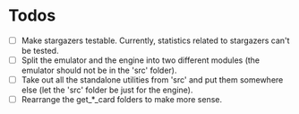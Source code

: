 # Todos

- [ ] Make stargazers testable. Currently, statistics related to stargazers can't be tested.
- [ ] Split the emulator and the engine into two different modules (the emulator should not be in the 'src' folder).
- [ ] Take out all the standalone utilities from 'src' and put them somewhere else (let the 'src' folder be just for the engine).
- [ ] Rearrange the get_*_card folders to make more sense.